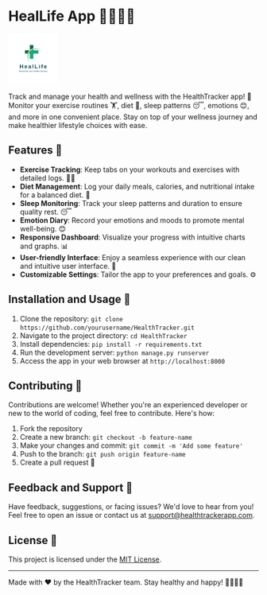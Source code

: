 # HealLife App 🏃‍♀️🍏🛌

<img src="healthcare-removebg.png" alt="HealthTracker Logo" width="100" height="100">


Track and manage your health and wellness with the HealthTracker app! 🌟 Monitor your exercise routines 🏋️, diet 🥦, sleep patterns 😴, emotions 😊, and more in one convenient place. Stay on top of your wellness journey and make healthier lifestyle choices with ease.

## Features 🌈

- **Exercise Tracking**: Keep tabs on your workouts and exercises with detailed logs. 🏋️‍♀️
- **Diet Management**: Log your daily meals, calories, and nutritional intake for a balanced diet. 🥗
- **Sleep Monitoring**: Track your sleep patterns and duration to ensure quality rest. 😴
- **Emotion Diary**: Record your emotions and moods to promote mental well-being. 😊
- **Responsive Dashboard**: Visualize your progress with intuitive charts and graphs. 📊
- **User-friendly Interface**: Enjoy a seamless experience with our clean and intuitive user interface. 🌟
- **Customizable Settings**: Tailor the app to your preferences and goals. ⚙️

## Installation and Usage 🚀

1. Clone the repository: `git clone https://github.com/yourusername/HealthTracker.git`
2. Navigate to the project directory: `cd HealthTracker`
3. Install dependencies: `pip install -r requirements.txt`
4. Run the development server: `python manage.py runserver`
5. Access the app in your web browser at `http://localhost:8000`

## Contributing 🤝

Contributions are welcome! Whether you're an experienced developer or new to the world of coding, feel free to contribute. Here's how:

1. Fork the repository
2. Create a new branch: `git checkout -b feature-name`
3. Make your changes and commit: `git commit -m 'Add some feature'`
4. Push to the branch: `git push origin feature-name`
5. Create a pull request 🎉

## Feedback and Support 💬

Have feedback, suggestions, or facing issues? We'd love to hear from you! Feel free to open an issue or contact us at support@healthtrackerapp.com.

## License 📜

This project is licensed under the [MIT License](LICENSE).

---

Made with ❤️ by the HealthTracker team. Stay healthy and happy! 🌈🏃‍♂️🥦
